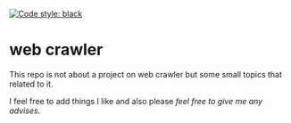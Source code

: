 [![Code style: black](https://img.shields.io/badge/code%20style-black-000000.svg)](https://github.com/psf/black)

# web crawler

This repo is not about a project on web crawler but some small topics that related to it.

I feel free to add things I like and also please *feel free to give me any advises*.
